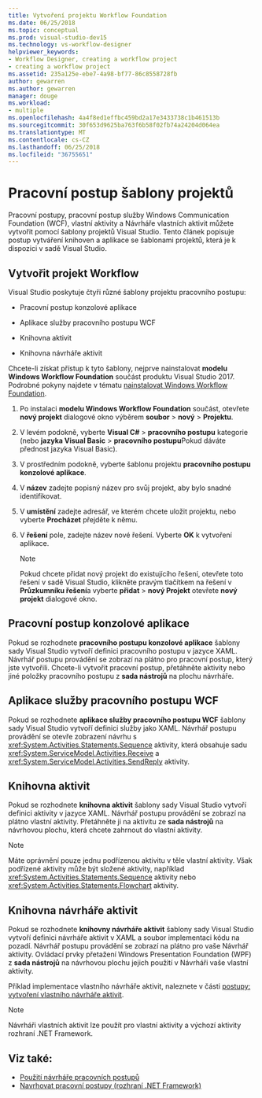 ```yaml
---
title: Vytvoření projektu Workflow Foundation
ms.date: 06/25/2018
ms.topic: conceptual
ms.prod: visual-studio-dev15
ms.technology: vs-workflow-designer
helpviewer_keywords:
- Workflow Designer, creating a workflow project
- creating a workflow project
ms.assetid: 235a125e-ebe7-4a98-bf77-86c8558728fb
author: gewarren
ms.author: gewarren
manager: douge
ms.workload:
- multiple
ms.openlocfilehash: 4a4f8ed1effbc459bd2a17e3433738c1b461513b
ms.sourcegitcommit: 30f653d9625ba763f6b58f02fb74a24204d064ea
ms.translationtype: MT
ms.contentlocale: cs-CZ
ms.lasthandoff: 06/25/2018
ms.locfileid: "36755651"
---
```

# <a name="workflow-project-templates"></a>Pracovní postup šablony projektů

Pracovní postupy, pracovní postup služby Windows Communication Foundation (WCF), vlastní aktivity a Návrháře vlastních aktivit můžete vytvořit pomocí šablony projektů Visual Studio. Tento článek popisuje postup vytváření knihoven a aplikace se šablonami projektů, která je k dispozici v sadě Visual Studio.

## <a name="create-a-workflow-project"></a>Vytvořit projekt Workflow

Visual Studio poskytuje čtyři různé šablony projektu pracovního postupu:

- Pracovní postup konzolové aplikace

- Aplikace služby pracovního postupu WCF

- Knihovna aktivit

- Knihovna návrháře aktivit

Chcete-li získat přístup k tyto šablony, nejprve nainstalovat **modelu Windows Workflow Foundation** součást produktu Visual Studio 2017. Podrobné pokyny najdete v tématu [nainstalovat Windows Workflow Foundation](developing-applications-with-the-workflow-designer.md#install-windows-workflow-foundation).

1. Po instalaci **modelu Windows Workflow Foundation** součást, otevřete **nový projekt** dialogové okno výběrem **soubor** > **nový**  >  **Projektu**.

1. V levém podokně, vyberte **Visual C#** > **pracovního postupu** kategorie (nebo **jazyka Visual Basic** > **pracovního postupu**Pokud dáváte přednost jazyka Visual Basic).

1. V prostředním podokně, vyberte šablonu projektu **pracovního postupu konzolové aplikace**.

1. V **název** zadejte popisný název pro svůj projekt, aby bylo snadné identifikovat.

1. V **umístění** zadejte adresář, ve kterém chcete uložit projektu, nebo vyberte **Procházet** přejděte k němu.

1. V **řešení** pole, zadejte název nové řešení. Vyberte **OK** k vytvoření aplikace.

   > [!NOTE]
   > Pokud chcete přidat nový projekt do existujícího řešení, otevřete toto řešení v sadě Visual Studio, klikněte pravým tlačítkem na řešení v **Průzkumníku řešení**a vyberte **přidat** > **nový Projekt** otevřete **nový projekt** dialogové okno.

## <a name="workflow-console-app"></a>Pracovní postup konzolové aplikace

Pokud se rozhodnete **pracovního postupu konzolové aplikace** šablony sady Visual Studio vytvoří definici pracovního postupu v jazyce XAML. Návrhář postupu provádění se zobrazí na plátno pro pracovní postup, který jste vytvořili. Chcete-li vytvořit pracovní postup, přetáhněte aktivity nebo jiné položky pracovního postupu z **sada nástrojů** na plochu návrháře.

## <a name="wcf-workflow-service-app"></a>Aplikace služby pracovního postupu WCF

Pokud se rozhodnete **aplikace služby pracovního postupu WCF** šablony sady Visual Studio vytvoří definici služby jako XAML. Návrhář postupu provádění se otevře zobrazení návrhu s <xref:System.Activities.Statements.Sequence> aktivity, která obsahuje sadu <xref:System.ServiceModel.Activities.Receive> a <xref:System.ServiceModel.Activities.SendReply> aktivity.

## <a name="activity-library"></a>Knihovna aktivit

Pokud se rozhodnete **knihovna aktivit** šablony sady Visual Studio vytvoří definici aktivity v jazyce XAML. Návrhář postupu provádění se zobrazí na plátno vlastní aktivity. Přetáhněte ji na aktivitu ze **sada nástrojů** na návrhovou plochu, která chcete zahrnout do vlastní aktivity.

> [!NOTE]
> Máte oprávnění pouze jednu podřízenou aktivitu v těle vlastní aktivity. Však podřízené aktivity může být složené aktivity, například <xref:System.Activities.Statements.Sequence> aktivity nebo <xref:System.Activities.Statements.Flowchart> aktivity.

## <a name="activity-designer-library"></a>Knihovna návrháře aktivit

Pokud se rozhodnete **knihovny návrháře aktivit** šablony sady Visual Studio vytvoří definici návrháře aktivit v XAML a soubor implementaci kódu na pozadí. Návrhář postupu provádění se zobrazí na plátno pro vaše Návrhář aktivity. Ovládací prvky přetažení Windows Presentation Foundation (WPF) z **sada nástrojů** na návrhovou plochu jejich použití v Návrháři vaše vlastní aktivity.

Příklad implementace vlastního návrháře aktivit, naleznete v části [postupy: vytvoření vlastního návrháře aktivit](/dotnet/framework/windows-workflow-foundation/how-to-create-a-custom-activity-designer).

> [!NOTE]
> Návrháři vlastních aktivit lze použít pro vlastní aktivity a výchozí aktivity rozhraní .NET Framework.

## <a name="see-also"></a>Viz také:

- [Použití návrháře pracovních postupů](../workflow-designer/using-the-workflow-designer.md)
- [Navrhovat pracovní postupy (rozhraní .NET Framework)](/dotnet/framework/windows-workflow-foundation/designing-workflows)